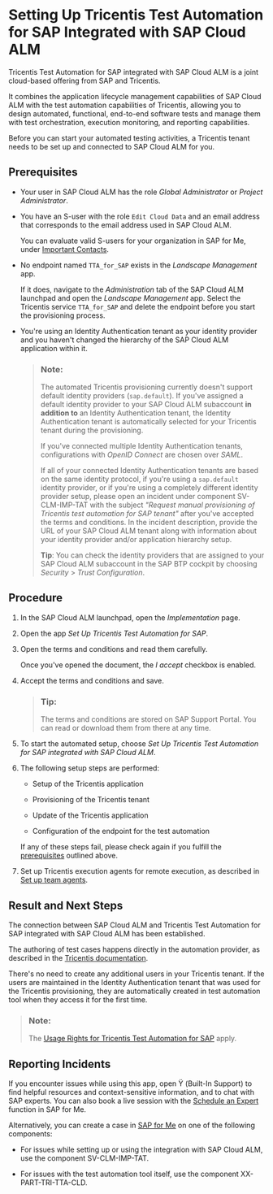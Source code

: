 <!-- loio2bddb584d07d4833b7e33454c3c4a79d -->

<link rel="stylesheet" type="text/css" href="../css/sap-icons.css"/>

# Setting Up Tricentis Test Automation for SAP Integrated with SAP Cloud ALM

Tricentis Test Automation for SAP integrated with SAP Cloud ALM is a joint cloud-based offering from SAP and Tricentis.



It combines the application lifecycle management capabilities of SAP Cloud ALM with the test automation capabilities of Tricentis, allowing you to design automated, functional, end-to-end software tests and manage them with test orchestration, execution monitoring, and reporting capabilities.

Before you can start your automated testing activities, a Tricentis tenant needs to be set up and connected to SAP Cloud ALM for you.



<a name="loio2bddb584d07d4833b7e33454c3c4a79d__section_wqn_kt5_4wb"/>

## Prerequisites

-   Your user in SAP Cloud ALM has the role *Global Administrator* or *Project Administrator*.

-   You have an S-user with the role `Edit Cloud Data` and an email address that corresponds to the email address used in SAP Cloud ALM.

    You can evaluate valid S-users for your organization in SAP for Me, under [Important Contacts](https://me.sap.com/userscontacts/impcont).

-   No endpoint named `TTA_for_SAP` exists in the *Landscape Management* app.

    If it does, navigate to the *Administration* tab of the SAP Cloud ALM launchpad and open the *Landscape Management* app. Select the Tricentis service `TTA_for_SAP` and delete the endpoint before you start the provisioning process.

-   You're using an Identity Authentication tenant as your identity provider and you haven't changed the hierarchy of the SAP Cloud ALM application within it.

    > ### Note:  
    > The automated Tricentis provisioning currently doesn't support default identity providers \(`sap.default`\). If you've assigned a default identity provider to your SAP Cloud ALM subaccount **in addition to** an Identity Authentication tenant, the Identity Authentication tenant is automatically selected for your Tricentis tenant during the provisioning.
    > 
    > If you've connected multiple Identity Authentication tenants, configurations with *OpenID Connect* are chosen over *SAML*.
    > 
    > If all of your connected Identity Authentication tenants are based on the same identity protocol, if you're using a `sap.default` identity provider, or if you're using a completely different identity provider setup, please open an incident under component SV-CLM-IMP-TAT with the subject *"Request manual provisioning of Tricentis test automation for SAP tenant"* after you've accepted the terms and conditions. In the incident description, provide the URL of your SAP Cloud ALM tenant along with information about your identity provider and/or application hierarchy setup.
    > 
    > **Tip**: You can check the identity providers that are assigned to your SAP Cloud ALM subaccount in the SAP BTP cockpit by choosing *Security* \> *Trust Configuration*.




<a name="loio2bddb584d07d4833b7e33454c3c4a79d__section_dvv_kt5_4wb"/>

## Procedure

1.  In the SAP Cloud ALM launchpad, open the *Implementation* page.

2.  Open the app *Set Up Tricentis Test Automation for SAP*.

3.  Open the terms and conditions and read them carefully.

    Once you've opened the document, the *I accept* checkbox is enabled.

4.  Accept the terms and conditions and save.

    > ### Tip:  
    > The terms and conditions are stored on SAP Support Portal. You can read or download them from there at any time.

5.  To start the automated setup, choose *Set Up Tricentis Test Automation for SAP integrated with SAP Cloud ALM*.

6.  The following setup steps are performed:

    -   Setup of the Tricentis application

    -   Provisioning of the Tricentis tenant

    -   Update of the Tricentis application

    -   Configuration of the endpoint for the test automation


    If any of these steps fail, please check again if you fulfill the [prerequisites](setting-up-tricentis-test-automation-for-sap-integrated-with-sap-cloud-alm-2bddb58.md#loio2bddb584d07d4833b7e33454c3c4a79d__section_wqn_kt5_4wb) outlined above.

7.  Set up Tricentis execution agents for remote execution, as described in [Set up team agents](https://documentation.tricentis.com/sap/tta_cloud_es/en/content/admin_guide/agents_team.htm).




<a name="loio2bddb584d07d4833b7e33454c3c4a79d__section_nln_ytb_kbc"/>

## Result and Next Steps

The connection between SAP Cloud ALM and Tricentis Test Automation for SAP integrated with SAP Cloud ALM has been established.

The authoring of test cases happens directly in the automation provider, as described in the [Tricentis documentation](https://documentation.tricentis.com/sap/tta_cloud_es/en/content/get_started.htm).

There's no need to create any additional users in your Tricentis tenant. If the users are maintained in the Identity Authentication tenant that was used for the Tricentis provisioning, they are automatically created in test automation tool when they access it for the first time.

> ### Note:  
> The [Usage Rights for Tricentis Test Automation for SAP](https://support.sap.com/en/alm/usage-rights.html?anchorId=section_138430085) apply.



<a name="loio2bddb584d07d4833b7e33454c3c4a79d__section_olf_bmk_lzb"/>

## Reporting Incidents

If you encounter issues while using this app, open <span class="SAP-icons-V5"></span> \(Built-In Support\) to find helpful resources and context-sensitive information, and to chat with SAP experts. You can also book a live session with the [Schedule an Expert](https://me.sap.com/app/sae) function in SAP for Me.

Alternatively, you can create a case in [SAP for Me](https://me.sap.com/app/casecreate) on one of the following components:

-   For issues while setting up or using the integration with SAP Cloud ALM, use the component SV-CLM-IMP-TAT.

-   For issues with the test automation tool itself, use the component XX-PART-TRI-TTA-CLD.


